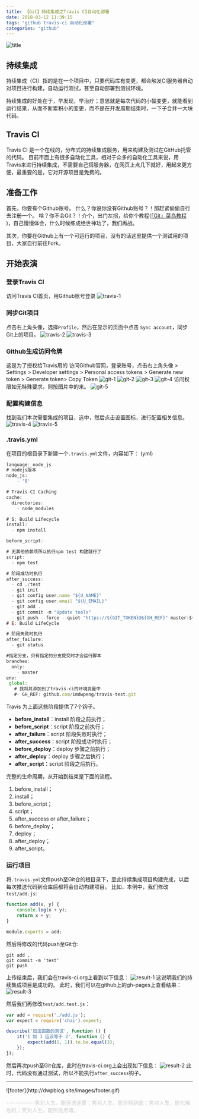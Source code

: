```yaml
---
title: 【Git】持续集成之Travis CI自动化部署
date: 2018-03-12 11:39:15
tags: "github travis-ci 自动化部署"
categories: "github"
---
```

![title](index.jpeg)

<!--more-->

## 持续集成

持续集成（CI）指的是在一个项目中，只要代码库有变更，都会触发CI服务器自动对项目进行构建，自动运行测试，甚至自动部署到测试环境。

持续集成的好处在于，早发现，早治疗；意思就是每次代码的小幅变更，就能看到运行结果，从而不断累积小的变更，而不是在开发周期结束时，一下子合并一大块代码。

## Travis CI

Travis CI 是一个在线的，分布式的持续集成服务，用来构建及测试在GitHub托管的代码。
目前市面上有很多自动化工具，相对于众多的自动化工具来说，用Travis来进行持续集成，不需要自己搭服务器，在网页上点几下就好，用起来更方便，最重要的是，它对开源项目是免费的。

## 准备工作
首先，你要有个Github账号。
什么？你说你没有Github账号？！那赶紧偷偷自行去注册一个。
啥？你不会Git？！介个，出门左拐，给你个教程([「Git」菜鸟教程
](http://dwpblog.site/2017/09/16/git/))，自己慢慢体会，什么时候练成绝世神功了，我们再战。

其次，你要在Github上有一个可运行的项目，没有的话这里提供一个测试用的项目，大家自行前往Fork。

## 开始表演

### 登录Travis CI

访问Travis CI首页，用Github账号登录
![travis-1](travis-1.png)

### 同步Git项目

点击右上角头像，选择`Profile`，然后在显示的页面中点击 `Sync account`，同步Git上的项目。
![travis-2](travis-2.png)
![travis-3](travis-3.png)

### Github生成访问令牌
这是为了授权给Travis用的
访问Github官网，登录账号，点击右上角头像 > Settings > Developer settings > Personal access tokens > Generate new token > Generate token> Copy Token
![git-1](git-1.png)
![git-2](git-2.png)
![git-3](git-3.png)
![git-4](git-4.png)
访问权限如无特殊要求，则按图片中的来。
![git-5](git-5.png)

### 配置构建信息

找到我们本次需要集成的项目，选中，然后点击设置图标，进行配置相关信息。
![travis-4](travis-4.png)
![travis-5](travis-5.png)

### .travis.yml
在项目的根目录下新建一个`.travis.yml`文件，内容如下：
(yml)
```javascript
language: node_js
# nodejs版本
node_js:
    - '8'

# Travis-CI Caching
cache:
  directories:
    - node_modules

# S: Build Lifecycle
install:
  - npm install

before_script:

# 无其他依赖项所以执行npm test 构建就行了
script:
  - npm test

# 阶段成功时执行
after_success:
  - cd ./test
  - git init
  - git config user.name "${U_NAME}"
  - git config user.email "${U_EMAIL}"
  - git add .
  - git commit -m "Update tools"
  - git push --force --quiet "https://${GIT_TOKEN}@${GH_REF}" master:${P_BRANCH}
# E: Build LifeCycle

# 阶段失败时执行
after_failure:
  - git status

#指定分支，只有指定的分支提交时才会运行脚本
branches:
  only:
    - master
env:
 global:
   # 我将其添加到了travis-ci的环境变量中
   #- GH_REF: github.com/imdwpeng/travis-test.git
```
Travis 为上面这些阶段提供了7个钩子。

 - **before_install**：install 阶段之前执行；
 - **before_script**：script 阶段之前执行；
 - **after_failure**：script 阶段失败时执行；
 - **after_success**：script 阶段成功时执行；
 - **before_deploy**：deploy 步骤之前执行；
 - **after_deploy**：deploy 步骤之后执行；
 - **after_script**：script 阶段之后执行。

完整的生命周期，从开始到结束是下面的流程。

 1. before_install；
 2. install；
 3. before_script；
 4. script；
 5. after_success or after_failure；
 6. before_deploy；
 7. deploy；
 8. after_deploy；
 9. after_script。

### 运行项目

将`.travis.yml`文件push至Git仓的根目录下，至此持续集成项目构建完成，以后每次推送代码到仓库后都将会自动构建项目。
比如，本例中，我们修改`test/add.js`:
```javascript
function add(x, y) {
    console.log(x + y);
    return x + y;
}

module.exports = add;
```
然后将修改的代码push至Git仓:
```
git add .
git commit -m 'test'
git push
```

上传结束后，我们会在travis-ci.org上看到以下信息：
![result-1](result-1.png)
这说明我们的持续集成项目是成功的。
此时，我们可以在github上的gh-pages上查看结果：
![result-3](result-3.png)

然后我们再修改`test/add.test.js`：
```javascript
var add = require('./add.js');
var expect = require('chai').expect;

describe('加法函数的测试', function () {
    it('1 加 1 应该等于 2', function () {
        expect(add(1, 1)).to.be.equal(3);
    });
});
```
然后再次push至Git仓库，此时在travis-ci.org上会出现如下信息：
![result-2](result-2.png)
此时，代码没有通过测试，所以不能执行`after_success`钩子。

<footer>
<hr/>
![footer](http://dwpblog.site/images/footer.gif)
<p style="textAlign:right;color:#ccc">------------笑对人生，能穿透迷雾；笑对人生，能坚持到底；笑对人生，能化解危机；笑对人生，能照亮黑暗。</p>
</footer>